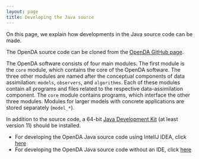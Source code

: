 ```yaml
---
layout: page
title: Developing the Java source
---
```

On this page, we explain how developments in the Java source code can be made.

The OpenDA source code can be cloned from the [OpenDA GitHub page](https://github.com/OpenDA-Association/OpenDA).

The OpenDA software consists of four main modules. The first module is the `core` module, which contains the core of the OpenDA software. The three other modules are named after the conceptual components of data assimilation: `models`, `observers`, and `algorithms`. Each of these modules contain all programs and files related to the respective data-assimilation component. The `core` module contains programs, which interface the other three modules. Modules for larger models with concrete applications are stored separately (`model_*`).

In addition to the source code, a 64-bit [Java Development Kit](https://docs.aws.amazon.com/corretto/latest/corretto-11-ug/downloads-list.html) (at least version 11) should be installed. 

* For developing the OpenDA Java source code using IntelIJ IDEA, click [here](https://openda-association.github.io/wiki/IntelIJ)
* For developing the OpenDA Java source code without an IDE, click [here](https://openda-association.github.io/wiki/)
